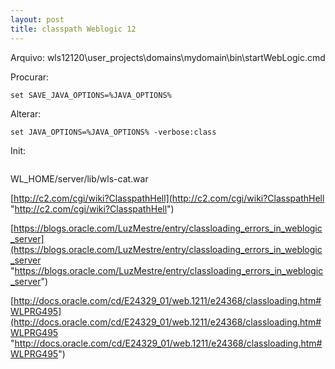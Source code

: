 ```yaml
---
layout: post
title: classpath Weblogic 12
---
```


Arquivo:
wls12120\user_projects\domains\mydomain\bin\startWebLogic.cmd

Procurar:
```
set SAVE_JAVA_OPTIONS=%JAVA_OPTIONS%
```

Alterar:
```
set JAVA_OPTIONS=%JAVA_OPTIONS% -verbose:class
```

Init:
```

```

WL_HOME/server/lib/wls-cat.war


[http://c2.com/cgi/wiki?ClasspathHell](http://c2.com/cgi/wiki?ClasspathHell "http://c2.com/cgi/wiki?ClasspathHell")

[https://blogs.oracle.com/LuzMestre/entry/classloading_errors_in_weblogic_server](https://blogs.oracle.com/LuzMestre/entry/classloading_errors_in_weblogic_server "https://blogs.oracle.com/LuzMestre/entry/classloading_errors_in_weblogic_server")

[http://docs.oracle.com/cd/E24329_01/web.1211/e24368/classloading.htm#WLPRG495](http://docs.oracle.com/cd/E24329_01/web.1211/e24368/classloading.htm#WLPRG495 "http://docs.oracle.com/cd/E24329_01/web.1211/e24368/classloading.htm#WLPRG495")